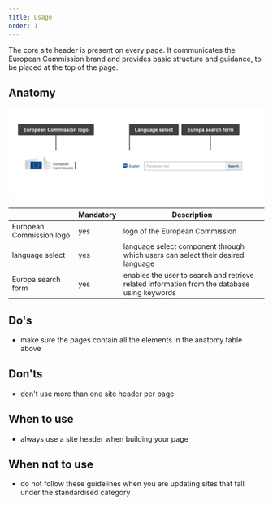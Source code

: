 ```yaml
---
title: Usage
order: 1
---
```

The core site header is present on every page. It communicates the European Commission brand and provides basic structure and guidance, to be placed at the top of the page.

## Anatomy

>

![](/cms-images/core-site-header.png)

|                          | Mandatory | Description                                                                                  |
| ------------------------ | --------- | -------------------------------------------------------------------------------------------- |
| European Commission logo | yes       | logo of the European Commission                                                              |
| language select          | yes       | language select component through which users can select their desired language              |
| Europa search form       | yes       | enables the user to search and retrieve related information from the database using keywords |

## Do's

- make sure the pages contain all the elements in the anatomy table above

## Don'ts

- don't use more than one site header per page

## When to use

- always use a site header when building your page

## When not to use

- do not follow these guidelines when you are updating sites that fall under the standardised category

